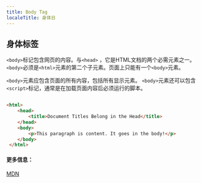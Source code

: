 ```yaml
---
title: Body Tag
localeTitle: 身体日
---
```

## 身体标签

`<body>`标记包含网页的内容。与`<head>` ，它是HTML文档的两个必需元素之一。 `<body>`必须是`<html>`元素的第二个子元素。页面上只能有一个`<body>`元素。

`<body>`元素应包含页面的所有内容，包括所有显示元素。 `<body>`元素还可以包含`<script>`标记，通常是在加载页面内容后必须运行的脚本。

```html

<html> 
    <head> 
        <title>Document Titles Belong in the Head</title> 
    </head> 
    <body> 
        <p>This paragraph is content. It goes in the body!</p> 
    </body> 
 </html> 
```

#### 更多信息：

[MDN](https://developer.mozilla.org/en-US/docs/Web/HTML/Element/body)